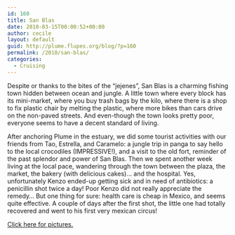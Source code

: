 ```yaml
---
id: 160
title: San Blas
date: 2010-03-15T00:00:52+00:00
author: cecile
layout: default
guid: http://plume.flupes.org/blog/?p=160
permalink: /2010/san-blas/
categories:
  - Cruising
---
```

Despite or thanks to the bites of the &#8220;jejenes&#8221;, San Blas is a charming fishing town hidden between ocean and jungle. A little town where every block has its mini-market, where you buy trash bags by the kilo, where there is a shop to fix plastic chair by melting the plastic, where more bikes than cars drive on the non-paved streets. And even-though the town looks pretty poor, everyone seems to have a decent standard of living.

After anchoring Plume in the estuary, we did some tourist activities with our friends from Tao, Estrella, and Caramelo: a jungle trip in panga to say hello to the local crocodiles (IMPRESSIVE!), and a visit to the old fort, reminder of the past splendor and power of San Blas. Then we spent another week living at the local pace, wandering through the town between the plaza, the market, the bakery (with delicious cakes)&#8230; and the hospital. Yes, unfortunately Kenzo ended-up getting sick and in need of antibiotics: a penicillin shot twice a day! Poor Kenzo did not really appreciate the remedy&#8230; But one thing for sure: health care is cheap in Mexico, and seems quite effective. A couple of days after the first shot, the little one had totally recovered and went to his first very mexican circus!

[Click here for pictures.](http://plume.flupes.org/gallery/index.php?level=album&id=35)